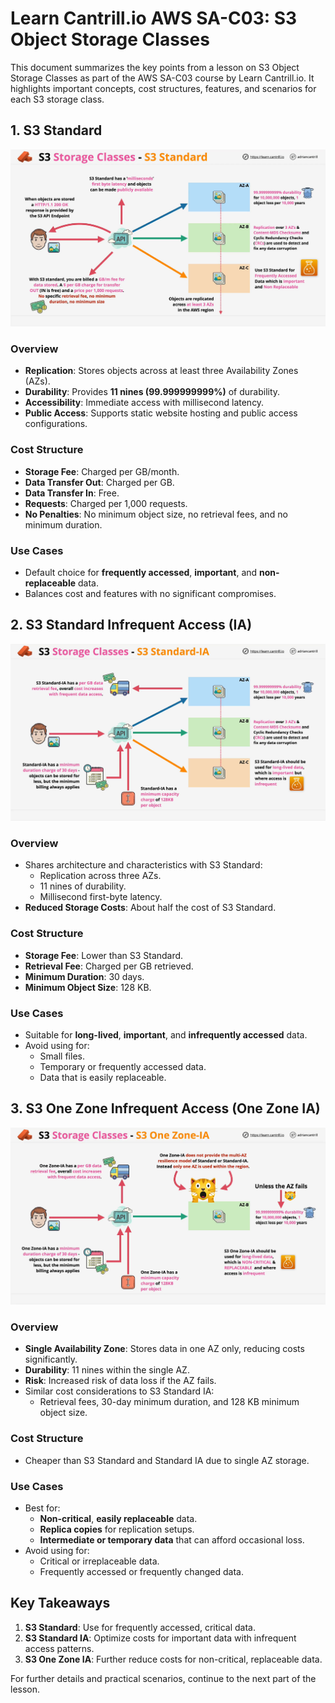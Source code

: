 # Learn Cantrill.io AWS SA-C03: S3 Object Storage Classes

This document summarizes the key points from a lesson on S3 Object Storage Classes as part of the AWS SA-C03 course by Learn Cantrill.io. It highlights important concepts, cost structures, features, and scenarios for each S3 storage class.

## 1. S3 Standard

![alt text](image-27.png)

### Overview

- **Replication**: Stores objects across at least three Availability Zones (AZs).
- **Durability**: Provides **11 nines (99.999999999%)** of durability.
- **Accessibility**: Immediate access with millisecond latency.
- **Public Access**: Supports static website hosting and public access configurations.

### Cost Structure

- **Storage Fee**: Charged per GB/month.
- **Data Transfer Out**: Charged per GB.
- **Data Transfer In**: Free.
- **Requests**: Charged per 1,000 requests.
- **No Penalties**: No minimum object size, no retrieval fees, and no minimum duration.

### Use Cases

- Default choice for **frequently accessed**, **important**, and **non-replaceable** data.
- Balances cost and features with no significant compromises.

## 2. S3 Standard Infrequent Access (IA)

![alt text](image-28.png)

### Overview

- Shares architecture and characteristics with S3 Standard:
  - Replication across three AZs.
  - 11 nines of durability.
  - Millisecond first-byte latency.
- **Reduced Storage Costs**: About half the cost of S3 Standard.

### Cost Structure

- **Storage Fee**: Lower than S3 Standard.
- **Retrieval Fee**: Charged per GB retrieved.
- **Minimum Duration**: 30 days.
- **Minimum Object Size**: 128 KB.

### Use Cases

- Suitable for **long-lived**, **important**, and **infrequently accessed** data.
- Avoid using for:
  - Small files.
  - Temporary or frequently accessed data.
  - Data that is easily replaceable.

## 3. S3 One Zone Infrequent Access (One Zone IA)

![alt text](image-29.png)

### Overview

- **Single Availability Zone**: Stores data in one AZ only, reducing costs significantly.
- **Durability**: 11 nines within the single AZ.
- **Risk**: Increased risk of data loss if the AZ fails.
- Similar cost considerations to S3 Standard IA:
  - Retrieval fees, 30-day minimum duration, and 128 KB minimum object size.

### Cost Structure

- Cheaper than S3 Standard and Standard IA due to single AZ storage.

### Use Cases

- Best for:
  - **Non-critical**, **easily replaceable** data.
  - **Replica copies** for replication setups.
  - **Intermediate or temporary data** that can afford occasional loss.
- Avoid using for:
  - Critical or irreplaceable data.
  - Frequently accessed or frequently changed data.

## Key Takeaways

1. **S3 Standard**: Use for frequently accessed, critical data.
2. **S3 Standard IA**: Optimize costs for important data with infrequent access patterns.
3. **S3 One Zone IA**: Further reduce costs for non-critical, replaceable data.

For further details and practical scenarios, continue to the next part of the lesson.
